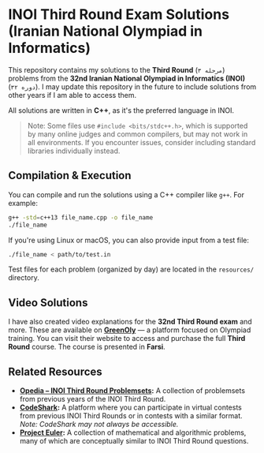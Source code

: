 # INOI Third Round Exam Solutions (Iranian National Olympiad in Informatics)

This repository contains my solutions to the **Third Round** (`مرحله ۳`) problems from the **32nd Iranian National Olympiad in Informatics (INOI)** (`دوره ۳۲`). I may update this repository in the future to include solutions from other years if I am able to access them.

All solutions are written in **C++**, as it's the preferred language in INOI.

> Note: Some files use `#include <bits/stdc++.h>`, which is supported by many online judges and common compilers, but may not work in all environments. If you encounter issues, consider including standard libraries individually instead.

## Compilation & Execution

You can compile and run the solutions using a C++ compiler like `g++`. For example:

```bash
g++ -std=c++13 file_name.cpp -o file_name
./file_name
````

If you're using Linux or macOS, you can also provide input from a test file:

```bash
./file_name < path/to/test.in
```

Test files for each problem (organized by day) are located in the `resources/` directory.

## Video Solutions

I have also created video explanations for the **32nd Third Round exam** and more. These are available on **[GreenOly](https://greenoly.org/c/%D8%AF%D9%88%D8%B1%D9%87-%D9%85%D8%B1%D8%AD%D9%84%D9%87-3-%D8%A7%D9%84%D9%85%D9%BE%DB%8C%D8%A7%D8%AF-%DA%A9%D8%A7%D9%85%DB%8C%D9%BE%D9%88%D8%AA%D8%B1)** — a platform focused on Olympiad training. You can visit their website to access and purchase the full **Third Round** course. The course is presented in **Farsi**.

## Related Resources

- **[Opedia – INOI Third Round Problemsets](https://opedia.ir/problems/third-round/):** A collection of problemsets from previous years of the INOI Third Round.
- **[CodeShark](https://codeshark.ir/):** A platform where you can participate in virtual contests from previous INOI Third Rounds or in contests with a similar format.  
  _Note: CodeShark may not always be accessible._
- **[Project Euler](https://projecteuler.net/):** A collection of mathematical and algorithmic problems, many of which are conceptually similar to INOI Third Round questions.
